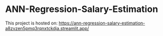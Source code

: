 # ANN-Regression-Salary-Estimation

This project is hosted on: https://ann-regression-salary-estimation-a8zvzen5pmq3rqnxtckdja.streamlit.app/
